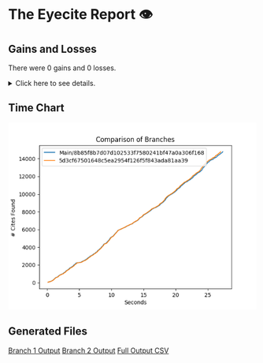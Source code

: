 # The Eyecite Report :eye:



Gains and Losses
---------
There were 0 gains and 0 losses.

<details>
<summary>Click here to see details.</summary>

|     id     |  Gain  |  Loss  |
| ---------- | ------ | ------ |


</details>



Time Chart
---------

![image](https://raw.githubusercontent.com/freelawproject/eyecite/artifacts/188/results/chart.png)


Generated Files
---------

[Branch 1 Output](https://raw.githubusercontent.com/freelawproject/eyecite/artifacts/188/results/8b85f8b7d07d102533f7580241bf47a0a306f168.json)
[Branch 2 Output](https://raw.githubusercontent.com/freelawproject/eyecite/artifacts/188/results/5d3cf67501648c5ea2954f126f5f843ada81aa39.json)
[Full Output CSV ](https://raw.githubusercontent.com/freelawproject/eyecite/artifacts/188/results/output.csv)
